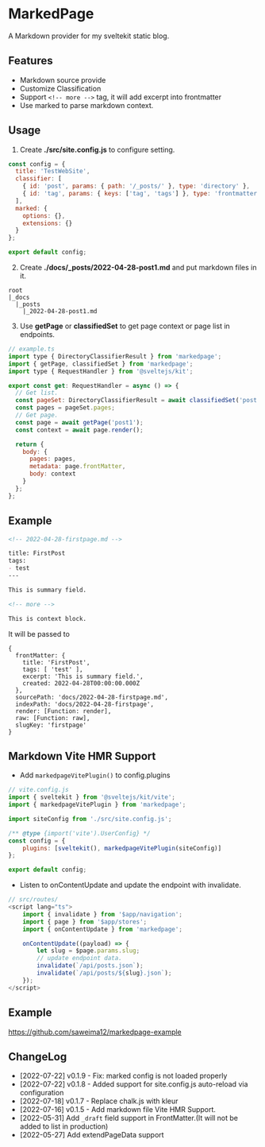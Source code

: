 # MarkedPage

A Markdown provider for my sveltekit static blog.

## Features

- Markdown source provide
- Customize Classification
- Support `<!-- more -->` tag, it will add excerpt into frontmatter
- Use marked to parse markdown context.

## Usage

1. Create **./src/site.config.js** to configure setting.

```js
const config = {
  title: 'TestWebSite',
  classifier: [
    { id: 'post', params: { path: '/_posts/' }, type: 'directory' },
    { id: 'tag', params: { keys: ['tag', 'tags'] }, type: 'frontmatter' }
  ],
  marked: {
    options: {},
    extensions: {}
  }
};

export default config;
```

2. Create **./docs/\_posts/2022-04-28-post1.md** and put markdown files in it.

```
root
|_docs
  |_posts
    |_2022-04-28-post1.md
```

3. Use **getPage** or **classifiedSet** to get page context or page list in endpoints.

```js
// example.ts
import type { DirectoryClassifierResult } from 'markedpage';
import { getPage, classifiedSet } from 'markedpage';
import type { RequestHandler } from '@sveltejs/kit';

export const get: RequestHandler = async () => {
  // Get list.
  const pageSet: DirectoryClassifierResult = await classifiedSet('post');
  const pages = pageSet.pages;
  // Get page.
  const page = await getPage('post1');
  const context = await page.render();

  return {
    body: {
      pages: pages,
      metadata: page.frontMatter,
      body: context
    }
  };
};
```

## Example

```md
<!-- 2022-04-28-firstpage.md -->

title: FirstPost
tags:
- test
---

This is summary field.

<!-- more -->

This is context block.
```

It will be passed to

```
{
  frontMatter: {
    title: 'FirstPost',
    tags: [ 'test' ],
    excerpt: 'This is summary field.',
    created: 2022-04-28T00:00:00.000Z
  },
  sourcePath: 'docs/2022-04-28-firstpage.md',
  indexPath: 'docs/2022-04-28-firstpage',
  render: [Function: render],
  raw: [Function: raw],
  slugKey: 'firstpage'
}
```

## Markdown Vite HMR Support 

- Add `markedpageVitePlugin()` to config.plugins
```js
// vite.config.js
import { sveltekit } from '@sveltejs/kit/vite';
import { markedpageVitePlugin } from 'markedpage';

import siteConfig from './src/site.config.js';

/** @type {import('vite').UserConfig} */
const config = {
	plugins: [sveltekit(), markedpageVitePlugin(siteConfig)]
};

export default config;
```

- Listen to onContentUpdate and update the endpoint with invalidate.
```js
// src/routes/
<script lang="ts">
    import { invalidate } from '$app/navigation';
    import { page } from '$app/stores';
    import { onContentUpdate } from 'markedpage';

    onContentUpdate((payload) => {
        let slug = $page.params.slug;
        // update endpoint data.
        invalidate(`/api/posts.json`);
        invalidate(`/api/posts/${slug}.json`);
    });
</script>
```

## Example

https://github.com/saweima12/markedpage-example

## ChangeLog
- [2022-07-22] v0.1.9 - Fix: marked config is not loaded properly
- [2022-07-22] v0.1.8 - Added support for site.config.js auto-reload via configuration 
- [2022-07-18] v0.1.7 - Replace chalk.js with kleur
- [2022-07-16] v0.1.5 - Add markdown file Vite HMR Support.
- [2022-05-31] Add `_draft` field support in FrontMatter.(It will not be added to list in production)
- [2022-05-27] Add extendPageData support
